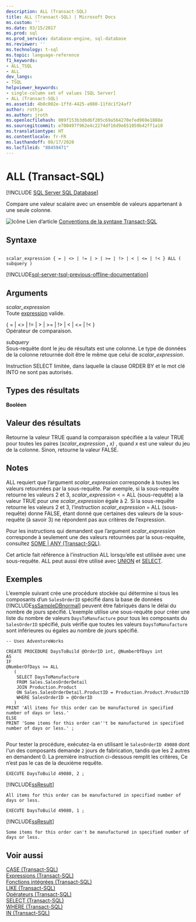 ```yaml
---
description: ALL (Transact-SQL)
title: ALL (Transact-SQL) | Microsoft Docs
ms.custom: ''
ms.date: 03/15/2017
ms.prod: sql
ms.prod_service: database-engine, sql-database
ms.reviewer: ''
ms.technology: t-sql
ms.topic: language-reference
f1_keywords:
- ALL_TSQL
- ALL
dev_langs:
- TSQL
helpviewer_keywords:
- single-column set of values [SQL Server]
- ALL (Transact-SQL)
ms.assetid: 4b0c002e-1ffd-4425-a980-11fdc1f24af7
author: rothja
ms.author: jroth
ms.openlocfilehash: 009f153b3d6d6f205c69a564270efed969e1888e
ms.sourcegitcommit: e700497f962e4c2274df16d9e651059b42ff1a10
ms.translationtype: HT
ms.contentlocale: fr-FR
ms.lasthandoff: 08/17/2020
ms.locfileid: "88459471"
---
```

# <a name="all-transact-sql"></a>ALL (Transact-SQL)
[!INCLUDE [SQL Server SQL Database](../../includes/applies-to-version/sql-asdb.md)]

  Compare une valeur scalaire avec un ensemble de valeurs appartenant à une seule colonne.  
  
 ![Icône Lien d’article](../../database-engine/configure-windows/media/topic-link.gif "Icône Lien d’article") [Conventions de la syntaxe Transact-SQL](../../t-sql/language-elements/transact-sql-syntax-conventions-transact-sql.md)  
  
## <a name="syntax"></a>Syntaxe  
  
```syntaxsql
  
scalar_expression { = | <> | != | > | >= | !> | < | <= | !< } ALL ( subquery )  
```  
  
[!INCLUDE[sql-server-tsql-previous-offline-documentation](../../includes/sql-server-tsql-previous-offline-documentation.md)]

## <a name="arguments"></a>Arguments
 *scalar_expression*  
 Toute [expression](../../t-sql/language-elements/expressions-transact-sql.md) valide.  
  
 { = \| <> \| != \| > \| >= \| !> \| < \| <= \| !< }  
 Opérateur de comparaison.  
  
 *subquery*  
 Sous-requête dont le jeu de résultats est une colonne. Le type de données de la colonne retournée doit être le même que celui de *scalar_expression*.  
  
 Instruction SELECT limitée, dans laquelle la clause ORDER BY et le mot clé INTO ne sont pas autorisés.  
  
## <a name="result-types"></a>Types des résultats  
 **Booléen**  
  
## <a name="result-value"></a>Valeur des résultats  
 Retourne la valeur TRUE quand la comparaison spécifiée a la valeur TRUE pour toutes les paires (_scalar_expression_ **,** _x)_ , quand *x* est une valeur du jeu de la colonne. Sinon, retourne la valeur FALSE.  
  
## <a name="remarks"></a>Notes  
 ALL requiert que l’argument *scalar_expression* corresponde à toutes les valeurs retournées par la sous-requête. Par exemple, si la sous-requête retourne les valeurs 2 et 3, *scalar_expression* < = ALL (sous-requête) a la valeur TRUE pour une *scalar_expression* égale à 2. Si la sous-requête retourne les valeurs 2 et 3, l’instruction *scalar_expression* = ALL (sous-requête) donne FALSE, étant donné que certaines des valeurs de la sous-requête (à savoir 3) ne répondent pas aux critères de l’expression.  
  
 Pour les instructions qui demandent que l’argument *scalar_expression* corresponde à seulement une des valeurs retournées par la sous-requête, consultez [SOME &#124; ANY &#40;Transact-SQL&#41;](../../t-sql/language-elements/some-any-transact-sql.md).  
  
 Cet article fait référence à l’instruction ALL lorsqu’elle est utilisée avec une sous-requête. ALL peut aussi être utilisé avec [UNION](../../t-sql/language-elements/set-operators-union-transact-sql.md) et [SELECT](../../t-sql/queries/select-transact-sql.md).  
  
## <a name="examples"></a>Exemples  
 L’exemple suivant crée une procédure stockée qui détermine si tous les composants d’un `SalesOrderID` spécifié dans la base de données [!INCLUDE[ssSampleDBnormal](../../includes/sssampledbnormal-md.md)] peuvent être fabriqués dans le délai du nombre de jours spécifié. L’exemple utilise une sous-requête pour créer une liste du nombre de valeurs `DaysToManufacture` pour tous les composants du `SalesOrderID` spécifié, puis vérifie que toutes les valeurs `DaysToManufacture` sont inférieures ou égales au nombre de jours spécifié.  
  
```  
-- Uses AdventureWorks  
  
CREATE PROCEDURE DaysToBuild @OrderID int, @NumberOfDays int  
AS  
IF   
@NumberOfDays >= ALL  
   (  
    SELECT DaysToManufacture  
    FROM Sales.SalesOrderDetail  
    JOIN Production.Product   
    ON Sales.SalesOrderDetail.ProductID = Production.Product.ProductID   
    WHERE SalesOrderID = @OrderID  
   )  
PRINT 'All items for this order can be manufactured in specified number of days or less.'  
ELSE   
PRINT 'Some items for this order can''t be manufactured in specified number of days or less.' ;  
  
```  
  
 Pour tester la procédure, exécutez-la en utilisant le `SalesOrderID 49080` dont l'un des composants demande `2` jours de fabrication, tandis que les 2 autres en demandent 0. La première instruction ci-dessous remplit les critères, Ce n’est pas le cas de la deuxième requête.  
  
```  
EXECUTE DaysToBuild 49080, 2 ;  
```  
  
 [!INCLUDE[ssResult](../../includes/ssresult-md.md)]  
  
 `All items for this order can be manufactured in specified number of days or less.`  
  
```  
EXECUTE DaysToBuild 49080, 1 ;  
```  
  
 [!INCLUDE[ssResult](../../includes/ssresult-md.md)]  
  
 `Some items for this order can't be manufactured in specified number of days or less.`  
  
## <a name="see-also"></a>Voir aussi  
 [CASE &#40;Transact-SQL&#41;](../../t-sql/language-elements/case-transact-sql.md)   
 [Expressions &#40;Transact-SQL&#41;](../../t-sql/language-elements/expressions-transact-sql.md)   
 [Fonctions intégrées &#40;Transact-SQL&#41;](~/t-sql/functions/functions.md)   
 [LIKE &#40;Transact-SQL&#41;](../../t-sql/language-elements/like-transact-sql.md)   
 [Opérateurs &#40;Transact-SQL&#41;](../../t-sql/language-elements/operators-transact-sql.md)   
 [SELECT &#40;Transact-SQL&#41;](../../t-sql/queries/select-transact-sql.md)   
 [WHERE &#40;Transact-SQL&#41;](../../t-sql/queries/where-transact-sql.md)   
 [IN &#40;Transact-SQL&#41;](../../t-sql/language-elements/in-transact-sql.md)  
  
